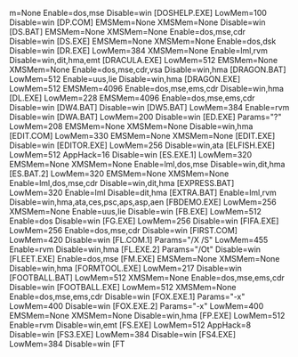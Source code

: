 m = N o n e  
 E n a b l e = d o s , m s e  
 D i s a b l e = w i n  
  
 [ D O S H E L P . E X E ]  
 L o w M e m = 1 0 0  
 D i s a b l e = w i n  
  
 [ D P . C O M ]  
 E M S M e m = N o n e  
 X M S M e m = N o n e  
 D i s a b l e = w i n  
  
 [ D S . B A T ]  
 E M S M e m = N o n e  
 X M S M e m = N o n e  
 E n a b l e = d o s , m s e , c d r  
 D i s a b l e = w i n  
  
 [ D S . E X E ]  
 E M S M e m = N o n e  
 X M S M e m = N o n e  
 E n a b l e = d o s , d s k  
 D i s a b l e = w i n  
  
 [ D R . E X E ]  
 L o w M e m = 3 8 4  
 X M S M e m = N o n e  
 E n a b l e = l m l , r v m  
 D i s a b l e = w i n , d i t , h m a , e m t  
  
 [ D R A C U L A . E X E ]  
 L o w M e m = 5 1 2  
 E M S M e m = N o n e  
 X M S M e m = N o n e  
 E n a b l e = d o s , m s e , c d r , v s a  
 D i s a b l e = w i n , h m a  
  
 [ D R A G O N . B A T ]  
 L o w M e m = 5 1 2  
 E n a b l e = u u s , l i e  
 D i s a b l e = w i n , h m a  
  
 [ D R A G O N . E X E ]  
 L o w M e m = 5 1 2  
 E M S M e m = 4 0 9 6  
 E n a b l e = d o s , m s e , e m s , c d r  
 D i s a b l e = w i n , h m a  
  
 [ D L . E X E ]  
 L o w M e m = 2 2 8  
 E M S M e m = 4 0 9 6  
 E n a b l e = d o s , m s e , e m s , c d r  
 D i s a b l e = w i n  
  
 [ D W 4 . B A T ]  
 D i s a b l e = w i n  
  
 [ D W 5 . B A T ]  
 L o w M e m = 3 8 4  
 E n a b l e = r v m  
 D i s a b l e = w i n  
  
 [ D W A . B A T ]  
 L o w M e m = 2 0 0  
 D i s a b l e = w i n  
  
 [ E D . E X E ]  
 P a r a m s = " ? "  
 L o w M e m = 2 0 8  
 E M S M e m = N o n e  
 X M S M e m = N o n e  
 D i s a b l e = w i n , h m a  
  
 [ E D I T . C O M ]  
 L o w M e m = 3 3 0  
 E M S M e m = N o n e  
 X M S M e m = N o n e  
  
 [ E D I T . E X E ]  
 D i s a b l e = w i n  
  
 [ E D I T O R . E X E ]  
 L o w M e m = 2 5 6  
 D i s a b l e = w i n , a t a  
  
 [ E L F I S H . E X E ]  
 L o w M e m = 5 1 2  
 A p p H a c k = 1 6  
 D i s a b l e = w i n  
  
 [ E S . E X E . 1 ]  
 L o w M e m = 3 2 0  
 E M S M e m = N o n e  
 X M S M e m = N o n e  
 E n a b l e = l m l , d o s , m s e  
 D i s a b l e = w i n , d i t , h m a  
  
 [ E S . B A T . 2 ]  
 L o w M e m = 3 2 0  
 E M S M e m = N o n e  
 X M S M e m = N o n e  
 E n a b l e = l m l , d o s , m s e , c d r  
 D i s a b l e = w i n , d i t , h m a  
  
 [ E X P R E S S . B A T ]  
 L o w M e m = 3 2 0  
 E n a b l e = l m l  
 D i s a b l e = d i t , h m a  
  
 [ E X T R A . B A T ]  
 E n a b l e = l m l , r v m  
 D i s a b l e = w i n , h m a , a t a , c e s , p s c , a p s , a s p , a e n  
  
 [ F B D E M O . E X E ]  
 L o w M e m = 2 5 6  
 X M S M e m = N o n e  
 E n a b l e = u u s , l i e  
 D i s a b l e = w i n  
  
 [ F B . E X E ]  
 L o w M e m = 5 1 2  
 E n a b l e = d o s  
 D i s a b l e = w i n  
  
 [ F G . E X E ]  
 L o w M e m = 2 5 6  
 D i s a b l e = w i n  
  
 [ F I F A . E X E ]  
 L o w M e m = 2 5 6  
 E n a b l e = d o s , m s e , c d r  
 D i s a b l e = w i n  
  
 [ F I R S T . C O M ]  
 L o w M e m = 4 2 0  
 D i s a b l e = w i n  
  
 [ F L . C O M . 1 ]  
 P a r a m s = " / X   / S "  
 L o w M e m = 4 5 5  
 E n a b l e = r v m  
 D i s a b l e = w i n , h m a  
  
 [ F L . E X E . 2 ]  
 P a r a m s = " / O t "  
 D i s a b l e = w i n  
  
 [ F L E E T . E X E ]  
 E n a b l e = d o s , m s e  
  
 [ F M . E X E ]  
 E M S M e m = N o n e  
 X M S M e m = N o n e  
 D i s a b l e = w i n , h m a  
  
 [ F O R M T O O L . E X E ]  
 L o w M e m = 2 1 7  
 D i s a b l e = w i n  
  
 [ F O O T B A L L . B A T ]  
 L o w M e m = 5 1 2  
 X M S M e m = N o n e  
 E n a b l e = d o s , m s e , e m s , c d r  
 D i s a b l e = w i n  
  
 [ F O O T B A L L . E X E ]  
 L o w M e m = 5 1 2  
 X M S M e m = N o n e  
 E n a b l e = d o s , m s e , e m s , c d r  
 D i s a b l e = w i n  
  
 [ F O X . E X E . 1 ]  
 P a r a m s = " - x "  
 L o w M e m = 4 0 0  
 D i s a b l e = w i n  
  
 [ F O X . E X E . 2 ]  
 P a r a m s = " - x "  
 L o w M e m = 4 0 0  
 E M S M e m = N o n e  
 X M S M e m = N o n e  
 D i s a b l e = w i n , h m a  
  
 [ F P . E X E ]  
 L o w M e m = 5 1 2  
 E n a b l e = r v m  
 D i s a b l e = w i n , e m t  
  
 [ F S . E X E ]  
 L o w M e m = 5 1 2  
 A p p H a c k = 8  
 D i s a b l e = w i n  
  
 [ F S 3 . E X E ]  
 L o w M e m = 3 8 4  
 D i s a b l e = w i n  
  
 [ F S 4 . E X E ]  
 L o w M e m = 3 8 4  
 D i s a b l e = w i n  
  
 [ F T 